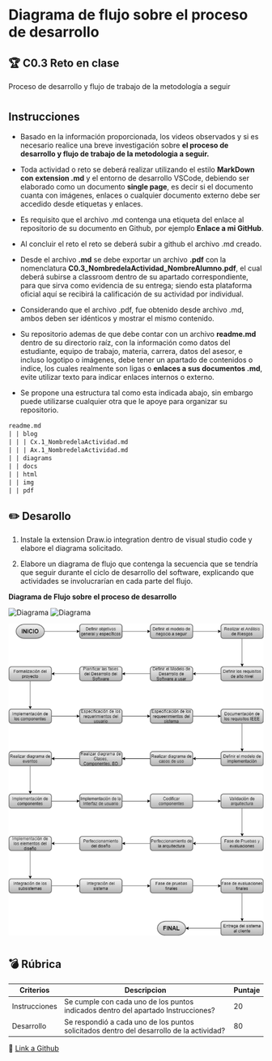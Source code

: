 # Diagrama de flujo sobre el proceso de desarrollo
## :trophy:  **C0.3 Reto en clase** 
Proceso de desarrollo y flujo de trabajo de la metodología a seguir

#

## **Instrucciones**
*  Basado en la información proporcionada, los videos observados y si es necesario realice una breve investigación sobre **el proceso de desarrollo y flujo de trabajo de la metodologia a seguir.**

* Toda actividad o reto se deberá realizar utilizando el estilo **MarkDown con extension .md** y el entorno de desarrollo VSCode, debiendo ser elaborado como un documento **single page**, es decir si el documento cuanta con imágenes, enlaces o cualquier documento externo debe ser accedido desde etiquetas y enlaces.

* Es requisito que el archivo .md contenga una etiqueta del enlace al repositorio de su documento en Github, por ejemplo **Enlace a mi GitHub**.

* Al concluir el reto el reto se deberá subir a github el archivo .md creado.

* Desde el archivo **.md** se debe exportar un archivo **.pdf** con la nomenclatura **C0.3_NombredelaActividad_NombreAlumno.pdf**, el cual deberá subirse a classroom dentro de su apartado correspondiente, para que sirva como evidencia de su entrega; siendo esta plataforma oficial aquí se recibirá la calificación de su actividad por individual.

* Considerando que el archivo .pdf, fue obtenido desde archivo .md, ambos deben ser idénticos y mostrar el mismo contenido.

* Su repositorio ademas de que debe contar con un archivo **readme.md** dentro de su directorio raíz, con la información como datos del estudiante, equipo de trabajo, materia, carrera, datos del asesor, e incluso logotipo o imágenes, debe tener un apartado de contenidos o indice, los cuales realmente son ligas o **enlaces a sus documentos .md**, evite utilizar texto para indicar enlaces internos o externo.

* Se propone una estructura tal como esta indicada abajo, sin embargo puede utilizarse cualquier otra que le apoye para organizar su repositorio.
~~~
readme.md
| | blog
| | | Cx.1_NombredelaActividad.md
| | | Ax.1_NombredelaActividad.md
| | diagrams
| | docs
| | html
| | img
| | pdf
~~~

## :pencil2: **Desarollo**
1. Instale la extension Draw.io integration dentro de visual studio code y elabore el diagrama solicitado.

2. Elabore un diagrama de flujo que contenga la secuencia que se tendría que seguir durante el ciclo de desarrollo del software, explicando que actividades se involucrarían en cada parte del flujo.

**Diagrama de Flujo sobre el proceso de desarrollo** 




 ![Diagrama](https://proceso.png "Diagrama de flujo")
 ![Diagrama](https://github.com/GustavoValadez/Analisis-Avanzado-Software/blob/main/img/C03._DiagramaDeFlujo_Proceso_GustavoValadezCamacho.png "Diagrama de flujo")
 
<p align="center">
    <img alt="Diagrama de flujo" src="../img/C03._DiagramaDeFlujo_Proceso_GustavoValadezCamacho.png" >
</p>

#
## :bomb:  **Rúbrica**

<table>
<thead>
<tr>
<th>Criterios</th>
<th>Descripcion</th>
<th>Puntaje</th>
</tr>
</thead>
<tbody>
<tr>
<td>Instrucciones</td>
<td>Se cumple con cada uno de los puntos indicados dentro del apartado Instrucciones?</td>
<td>20</td>
</tr>
<tr>
<td>Desarrollo</td>
<td>Se respondió a cada uno de los puntos solicitados dentro del desarrollo de la actividad?</td>
<td>80</td>

</tr>

</tbody>
</table>

:file_folder: [Link a Github](https://github.com/GustavoValadez/Analisis-Avanzado-Software)
